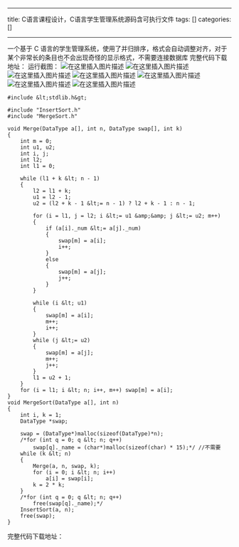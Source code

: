 
--- 
title:  C语言课程设计，C语言学生管理系统源码含可执行文件 
tags: []
categories: [] 

---
一个基于 C 语言的学生管理系统，使用了并归排序，格式会自动调整对齐，对于某个非常长的条目也不会出现奇怪的显示格式，不需要连接数据库 完整代码下载地址： 运行截图： <img src="https://img-blog.csdnimg.cn/4a0e0715f5094bdfbf5cb85bc8af200f.png#pic_center" alt="在这里插入图片描述"> <img src="https://img-blog.csdnimg.cn/d071bd88b955420ca6c42707cbf54e95.png#pic_center" alt="在这里插入图片描述"> <img src="https://img-blog.csdnimg.cn/bee95501219b446f9b4631a7bc800a07.png#pic_center" alt="在这里插入图片描述"> <img src="https://img-blog.csdnimg.cn/9ded9984feb04399940861c95e5f538b.png#pic_center" alt="在这里插入图片描述"> <img src="https://img-blog.csdnimg.cn/605e7eca3dac4cfcb096b2502af0dd05.png#pic_center" alt="在这里插入图片描述"> <img src="https://img-blog.csdnimg.cn/e554a16ab3a8487cadd2255275c59792.png#pic_center" alt="在这里插入图片描述"> <img src="https://img-blog.csdnimg.cn/1fa434a0af3f42ee920e64135544352f.png#pic_center" alt="在这里插入图片描述">

```
#include &lt;stdlib.h&gt;

#include "InsertSort.h"
#include "MergeSort.h"

void Merge(DataType a[], int n, DataType swap[], int k)
{
	int m = 0;
	int u1, u2;
	int i, j;
	int l2;
	int l1 = 0;

	while (l1 + k &lt; n - 1)
	{
		l2 = l1 + k;
		u1 = l2 - 1;
		u2 = (l2 + k - 1 &lt;= n - 1) ? l2 + k - 1 : n - 1;

		for (i = l1, j = l2; i &lt;= u1 &amp;&amp; j &lt;= u2; m++)
		{
			if (a[i]._num &lt;= a[j]._num)
			{
				swap[m] = a[i];
				i++;
			}
			else
			{
				swap[m] = a[j];
				j++;
			}
		}

		while (i &lt; u1)
		{
			swap[m] = a[i];
			m++;
			i++;
		}
		while (j &lt;= u2)
		{
			swap[m] = a[j];
			m++;
			j++;
		}
		l1 = u2 + 1;
	}
	for (i = l1; i &lt; n; i++, m++) swap[m] = a[i];
}
void MergeSort(DataType a[], int n)
{
	int i, k = 1;
	DataType *swap;

	swap = (DataType*)malloc(sizeof(DataType)*n);
	/*for (int q = 0; q &lt; n; q++)
		swap[q]._name = (char*)malloc(sizeof(char) * 15);*/ //不需要
	while (k &lt; n)
	{
		Merge(a, n, swap, k);
		for (i = 0; i &lt; n; i++)
			a[i] = swap[i];
		k = 2 * k;
	}
	/*for (int q = 0; q &lt; n; q++)
		free(swap[q]._name);*/
	InsertSort(a, n);
	free(swap);
}

```

完整代码下载地址：
